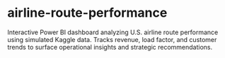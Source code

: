 # airline-route-performance
Interactive Power BI dashboard analyzing U.S. airline route performance using simulated Kaggle data. Tracks revenue, load factor, and customer trends to surface operational insights and strategic recommendations.
